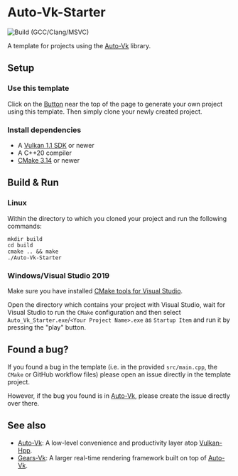 # Auto-Vk-Starter
![Build (GCC/Clang/MSVC)](https://github.com/lHerzberger/Auto-Vk-Starter/workflows/Build%20(GCC/Clang/MSVC)/badge.svg)

A template for projects using the [Auto-Vk](https://github.com/cg-tuwien/Auto-Vk) library.

## Setup

### Use this template
Click on the [Button](https://github.com/lHerzberger/Auto-Vk-Starter/generate) near the top of the page to generate your own project using this template.
Then simply clone your newly created project.

### Install dependencies
* A [Vulkan 1.1 SDK](https://vulkan.lunarg.com/sdk/home) or newer
* A C++20 compiler
* [CMake 3.14](https://cmake.org/) or newer

## Build & Run

### Linux
Within the directory to which you cloned your project and run the following commands:
```
mkdir build
cd build
cmake .. && make
./Auto-Vk-Starter
```

### Windows/Visual Studio 2019
Make sure you have installed [CMake tools for Visual Studio](https://docs.microsoft.com/en-us/cpp/build/cmake-projects-in-visual-studio?view=msvc-160#installation).

Open the directory which contains your project with Visual Studio, wait for Visual Studio to run the `CMake` configuration and then select `Auto_Vk_Starter.exe`/`<Your Project Name>.exe` as `Startup Item` and run it by pressing the "play" button.

## Found a bug?
If you found a bug in the template (i.e. in the provided `src/main.cpp`, the `CMake` or GitHub workflow files) please open an issue directly in the template project.

However, if the bug you found is in [Auto-Vk](https://github.com/cg-tuwien/Auto-Vk), please create the issue directly over there.

## See also
* [Auto-Vk](https://github.com/cg-tuwien/Auto-Vk): A low-level convenience and productivity layer atop [Vulkan-Hpp](https://github.com/KhronosGroup/Vulkan-Hpp).
* [Gears-Vk](https://github.com/cg-tuwien/Gears-Vk): A larger real-time rendering framework built on top of [Auto-Vk](https://github.com/cg-tuwien/Auto-Vk).
